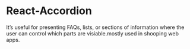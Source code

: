 # React-Accordion
It’s useful for presenting FAQs, lists, or sections of information where the user can control which parts are visiable.mostly used in shooping web apps.

